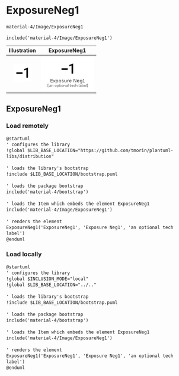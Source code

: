 # ExposureNeg1


```text
material-4/Image/ExposureNeg1
```

```text
include('material-4/Image/ExposureNeg1')
```



| Illustration | ExposureNeg1 |
| :---: | :---: |
| ![illustration for Illustration](../../material-4/Image/ExposureNeg1.png) | ![illustration for ExposureNeg1](../../material-4/Image/ExposureNeg1.Local.png) |




## ExposureNeg1

### Load remotely
```plantuml
@startuml
' configures the library
!global $LIB_BASE_LOCATION="https://github.com/tmorin/plantuml-libs/distribution"

' loads the library's bootstrap
!include $LIB_BASE_LOCATION/bootstrap.puml

' loads the package bootstrap
include('material-4/bootstrap')

' loads the Item which embeds the element ExposureNeg1
include('material-4/Image/ExposureNeg1')

' renders the element
ExposureNeg1('ExposureNeg1', 'Exposure Neg1', 'an optional tech label')
@enduml
```

### Load locally
```plantuml
@startuml
' configures the library
!global $INCLUSION_MODE="local"
!global $LIB_BASE_LOCATION="../.."

' loads the library's bootstrap
!include $LIB_BASE_LOCATION/bootstrap.puml

' loads the package bootstrap
include('material-4/bootstrap')

' loads the Item which embeds the element ExposureNeg1
include('material-4/Image/ExposureNeg1')

' renders the element
ExposureNeg1('ExposureNeg1', 'Exposure Neg1', 'an optional tech label')
@enduml
```

